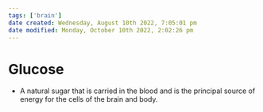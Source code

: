 ```yaml
---
tags: ['brain']
date created: Wednesday, August 10th 2022, 7:05:01 pm
date modified: Monday, October 10th 2022, 2:02:26 pm
---
```


# Glucose
- A natural sugar that is carried in the blood and is the principal source of energy for the cells of the brain and body.



